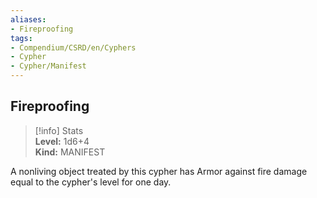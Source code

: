 ```yaml
---
aliases:
- Fireproofing
tags:
- Compendium/CSRD/en/Cyphers
- Cypher
- Cypher/Manifest
---
```


  
## Fireproofing  
>[!info] Stats  
> **Level:** 1d6+4  
> **Kind:** MANIFEST
  
A nonliving object treated by this cypher has Armor against fire damage equal to the cypher's level for one day.